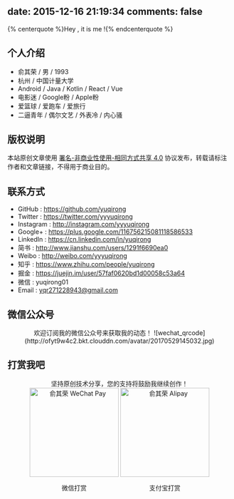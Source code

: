 date: 2015-12-16 21:19:34
comments: false
---
{% centerquote %}Hey , it is me !{% endcenterquote %}

## 个人介绍
* 俞其荣 / 男 / 1993
* 杭州 / 中国计量大学
* Android / Java / Kotlin / React / Vue
* 电影迷 / Google粉 / Apple粉
* 爱篮球 / 爱跑车 / 爱旅行
* 二逼青年 / 偶尔文艺 / 外表冷 / 内心骚

## 版权说明
本站原创文章使用 [署名-非商业性使用-相同方式共享 4.0](https://creativecommons.org/licenses/by-nc-sa/4.0/) 协议发布，转载请标注作者和文章链接，不得用于商业目的。

## 联系方式
* GitHub : https://github.com/yuqirong
* Twitter : https://twitter.com/yyyuqirong
* Instagram : http://instagram.com/yyyuqirong
* Google+ : https://plus.google.com/116756215081118586533
* LinkedIn : https://cn.linkedin.com/in/yuqirong
* 简书 : http://www.jianshu.com/users/1291f6690ea0
* Weibo : http://weibo.com/yyyuqirong
* 知乎 : https://www.zhihu.com/people/yuqirong
* 掘金 : https://juejin.im/user/57faf0620bd1d00058c53a64
* 微信 : yuqirong01
* Email : <yqr271228943@gmail.com>

## 微信公众号
<div style="display: block;text-align: center;margin:0px auto">
欢迎订阅我的微信公众号来获取我的动态！
![wechat_qrcode](http://ofyt9w4c2.bkt.clouddn.com/avatar/20170529145032.jpg)
</div>

## 打赏我吧
<div id="QR" style="display: block;text-align: center;margin:0px auto">
<div>坚持原创技术分享，您的支持将鼓励我继续创作！</div>
<div id="wechat" style="display: inline-block">
<a href="http://ofyt9w4c2.bkt.clouddn.com/avatar/20161001102756.png" class="fancybox" rel="group"><img id="wechat_qr" src="http://ofyt9w4c2.bkt.clouddn.com/avatar/20161001102756.png" alt="俞其荣 WeChat Pay" style="width: 200px; max-width: 100%; display: inline-block"></a>
<p>微信打赏</p>
</div>

<div id="alipay" style="display: inline-block">
<a href="http://ofyt9w4c2.bkt.clouddn.com/avatar/20160428221107.jpg" class="fancybox" rel="group"><img id="alipay_qr" src="http://ofyt9w4c2.bkt.clouddn.com/avatar/20160428221107.jpg" alt="俞其荣 Alipay" style="width: 200px; max-width: 100%; display: inline-block"></a>
<p>支付宝打赏</p>
</div>

</div>